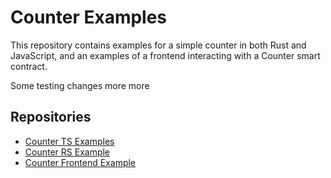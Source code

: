 # Counter Examples

This repository contains examples for a simple counter in both Rust and JavaScript, and an examples of a frontend interacting with a Counter smart contract. 

Some testing changes more more

## Repositories

- [Counter TS Examples](contract-ts)
- [Counter RS Example](contract-rs)
- [Counter Frontend Example](frontend)


